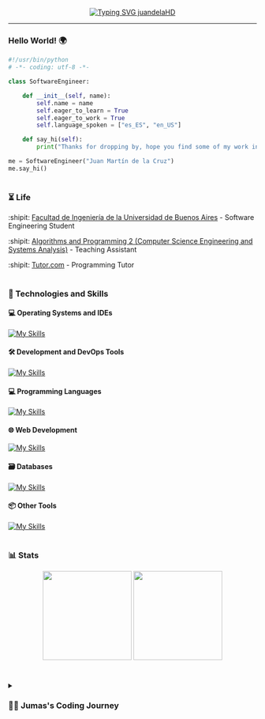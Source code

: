 <p align="center">
  <!-- Typing SVG by DenverCoder1 - https://github.com/DenverCoder1/readme-typing-svg -->
  <a href="https://git.io/typing-svg"><img src="https://readme-typing-svg.demolab.com?font=Lucida+Console&weight=500&size=26&pause=700&color=008FF7&center=true&vCenter=true&random=false&width=700&height=60&lines=Everyone+knows+me+as+'Jumas';Always+learning+new+things;Software+Engineering+Student;Programming+Tutor+at+Tutor.com;Algorithms+%26+data+structures+enthusiast;Skilled+in+debugging+complex+code+issues" alt="Typing SVG juandelaHD" /></a>
</p>

---

### 

### Hello World! 🌍 

```python
#!/usr/bin/python
# -*- coding: utf-8 -*-

class SoftwareEngineer:

    def __init__(self, name):
        self.name = name
        self.eager_to_learn = True
        self.eager_to_work = True
        self.language_spoken = ["es_ES", "en_US"]

    def say_hi(self):
        print("Thanks for dropping by, hope you find some of my work interesting!")

me = SoftwareEngineer("Juan Martín de la Cruz")
me.say_hi()
```
#

### ⏳ Life

:shipit: [Facultad de Ingeniería de la Universidad de Buenos Aires](https://www.fi.uba.ar/) - Software Engineering Student

:shipit: [Algorithms and Programming 2 (Computer Science Engineering and Systems Analysis)](https://algoritmos-rw.github.io/algoritmos/) - Teaching Assistant  

:shipit: [Tutor.com](https://www.tutor.com/) - Programming Tutor

#

### 🚀 Technologies and Skills

#### 💻 **Operating Systems and IDEs**
[![My Skills](https://skillicons.dev/icons?i=linux,windows,vscode)](https://skillicons.dev)

#### 🛠️ **Development and DevOps Tools**
[![My Skills](https://skillicons.dev/icons?i=git,github,bash,docker,postman,cmake)](https://skillicons.dev)

#### 💻 **Programming Languages**
[![My Skills](https://skillicons.dev/icons?i=py,java,c,cpp,go,js,ts)](https://skillicons.dev)

#### 🌐 **Web Development**
[![My Skills](https://skillicons.dev/icons?i=html,css,react,nodejs,nestjs)](https://skillicons.dev)

#### 🗃️ **Databases**
[![My Skills](https://skillicons.dev/icons?i=postgres,mysql,mongodb,firebase,supabase,prisma)](https://skillicons.dev)

#### 📦 **Other Tools**
[![My Skills](https://skillicons.dev/icons?i=photoshop,premiere,latex)](https://skillicons.dev)

#

### 📊 Stats

<p align="center">
<a>
  <img height="180em" src="https://github-readme-stats-eight-theta.vercel.app/api?username=juandelaHD&show_icons=true&theme=algolia&include_all_commits=true&count_private=true"/>
  <img height="180em" src="https://github-readme-stats-eight-theta.vercel.app/api/top-langs/?username=juandelaHD&layout=compact&langs_count=8&theme=algolia"/>
</a>
</p>

#

<details><summary><h3>👨‍💻 Jumas's Coding Journey</h3></summary> 
  From a young age, I’ve been passionate about solving problems, which naturally led me to discover Software Engineering during my final year of high school. At university, I deepened my understanding of algorithms, data structures, and software design, which solidified my interest in the field. 
  Eager to share my knowledge, I became a teaching assistant for "Algorithms and Programming 2," refining my communication skills and reinforcing my grasp of the subject. I also tutored students worldwide through Tutor.com, further enhancing my problem-solving and teaching abilities.
  Participating in hackathons, such as HackITBA, was eye-opening: working under pressure, collaborating with people from different backgrounds, and solving problems quickly—all of that helped me grow both technically and personally.
  Thanks to these experiences, I have been able to lead and contribute to ambitious projects such as distributed systems for restaurants, platforms for managing soccer fields, web apps for scouting football players and even a remake of the classic game Jazz Jackrabbit 2 developed as a group project during my time at university. Each project has brought new challenges, allowing me to work with technologies like Rust, Java, C++, React, and more. 
  Nowadays, I'm always looking for new challenges and opportunities to grow as an engineer, collaborate with passionate people, and create solutions that truly make a difference.
   </details>
